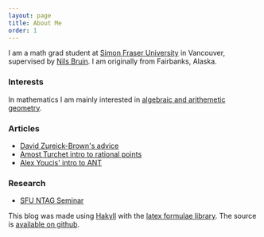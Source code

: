```yaml
---
layout: page
title: About Me
order: 1
---
```


I am a math grad student at
[Simon Fraser University](http://www.sfu.ca/math.html)
in Vancouver, supervised by
[Nils Bruin](http://www.cecm.sfu.ca/~nbruin/index.shtml).
I am originally from Fairbanks, Alaska.

### Interests

In mathematics I am mainly interested in
[algebraic and arithemetic geometry](http://www.sfu.ca/math/research/algebraic-and-arithmetic-geometry1.html).

### Articles

 - [David Zureick-Brown's advice](http://www.mathcs.emory.edu/~dzb/adviceArithmeticGeometry.html)
 - [Amost Turchet intro to rational points](http://sites.math.washington.edu/~aturchet/Index%20Folder/invitation.pdf)
 - [Alex Youcis' intro to ANT](https://ayoucis.wordpress.com/2017/10/02/a-fun-enough-talk/#more-12081)

### Research

 - [SFU NTAG Seminar](http://www.sfu.ca/~nilten/teaching/ntag.html)

This blog was made using [Hakyll](https://jaspervdj.be/hakyll/) with the
[latex formulae library](https://github.com/liamoc/latex-formulae). The source
is [available on github](https://github.com/permutationlock/hakyll_blog).
